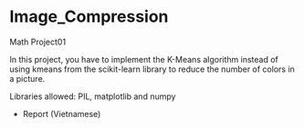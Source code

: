 # Image_Compression
Math Project01

In this project, you have to implement the K-Means algorithm
instead of using kmeans from the scikit-learn library
to reduce the number of colors in a picture.

Libraries allowed: PIL, matplotlib and numpy

+ Report (Vietnamese)
